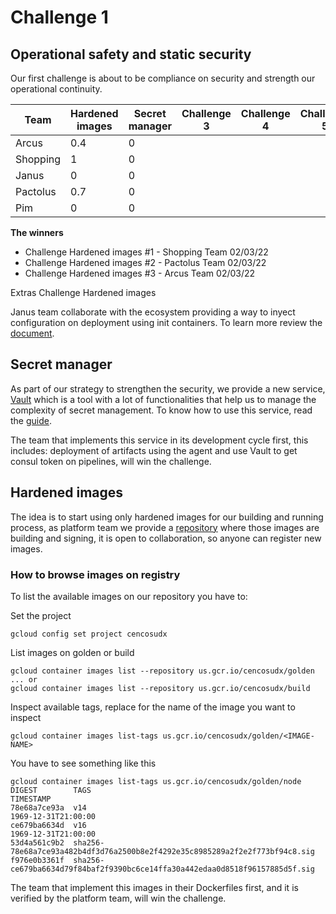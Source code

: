 # Challenge 1

## Operational safety and static security

Our first challenge is about to be compliance on security and strength our operational continuity.

|Team|Hardened images|Secret manager|Challenge 3|Challenge 4|Challenge 5|Extras|
|---|---|---|---|---|---|---|
|Arcus    |0.4|0|||||
|Shopping |1|0|||||
|Janus    |0|0||||0.4|
|Pactolus |0.7|0|||||
|Pim      |0|0|||||

**The winners**

- Challenge Hardened images #1 - Shopping Team 02/03/22
- Challenge Hardened images #2 - Pactolus Team 02/03/22
- Challenge Hardened images #3 - Arcus Team 02/03/22

Extras Challenge Hardened images

Janus team collaborate with the ecosystem providing a way to inyect configuration on deployment using init containers. To learn more review the [document](../guides/environment-configuration.md).

## Secret manager

As part of our strategy to strengthen the security, we provide a new service, [Vault](https://www.hashicorp.com/products/vault) which is a tool with a lot of functionalities that help us to manage the complexity of secret management. To know how to use this service, read the [guide](https://github.com/Cencosud-X/handbooks/blob/main/EN/Platform-team/guides/vault.md).

The team that implements this service in its development cycle first, this includes: deployment of artifacts using the agent and use Vault to get consul token on pipelines, will win the challenge.

## Hardened images

The idea is to start using only hardened images for our building and running process, as platform team we provide a [repository](https://github.com/Cencosud-X/x-images) where those images are building and signing, it is open to collaboration, so anyone can register new images.

### How to browse images on registry

To list the available images on our repository you have to:

Set the project

```shell
gcloud config set project cencosudx
```

List images on golden or build

```shell
gcloud container images list --repository us.gcr.io/cencosudx/golden
... or
gcloud container images list --repository us.gcr.io/cencosudx/build
```

Inspect available tags, replace <IMAGE-NAME> for the name of the image you want to inspect

```shell
gcloud container images list-tags us.gcr.io/cencosudx/golden/<IMAGE-NAME>
```

You have to see something like this

```shell
gcloud container images list-tags us.gcr.io/cencosudx/golden/node
DIGEST        TAGS                                                                         TIMESTAMP
78e68a7ce93a  v14                                                                          1969-12-31T21:00:00
ce679ba6634d  v16                                                                          1969-12-31T21:00:00
53d4a561c9b2  sha256-78e68a7ce93a482b4df3d76a2500b8e2f4292e35c8985289a2f2e2f773bf94c8.sig
f976e0b3361f  sha256-ce679ba6634d79f84baf2f9390bc6ce14ffa30a442edaa0d8518f96157885d5f.sig
```

The team that implement this images in their Dockerfiles first, and it is verified by the platform team, will win the challenge.
